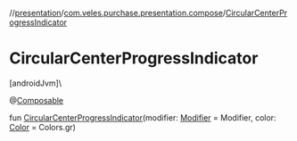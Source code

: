 //[presentation](../../index.md)/[com.veles.purchase.presentation.compose](index.md)/[CircularCenterProgressIndicator](-circular-center-progress-indicator.md)

# CircularCenterProgressIndicator

[androidJvm]\

@[Composable](https://developer.android.com/reference/kotlin/androidx/compose/runtime/Composable.html)

fun [CircularCenterProgressIndicator](-circular-center-progress-indicator.md)(modifier: [Modifier](https://developer.android.com/reference/kotlin/androidx/compose/ui/Modifier.html) = Modifier, color: [Color](https://developer.android.com/reference/kotlin/androidx/compose/ui/graphics/Color.html) = Colors.gr)
